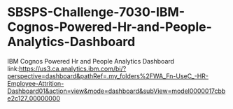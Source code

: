 # SBSPS-Challenge-7030-IBM-Cognos-Powered-Hr-and-People-Analytics-Dashboard
IBM Cognos Powered Hr and People Analytics Dashboard link:https://us3.ca.analytics.ibm.com/bi/?perspective=dashboard&pathRef=.my_folders%2FWA_Fn-UseC_-HR-Employee-Attrition-Dashboard01&action=view&mode=dashboard&subView=model0000017cbbe2c127_00000000
